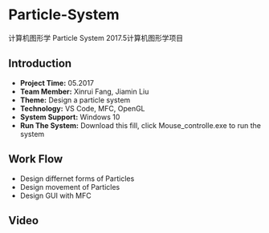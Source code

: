 # Particle-System
计算机图形学 Particle System 
2017.5计算机图形学项目
## Introduction
* **Project Time:** 05.2017
* **Team Member:** Xinrui Fang, Jiamin Liu
* **Theme:** Design a particle system
* **Technology:** VS Code, MFC, OpenGL
* **System Support:** Windows 10
* **Run The System:** Download this fill, click Mouse_controlle.exe to run the system
## Work Flow
* Design differnet forms of Particles
* Design movement of Particles
* Design GUI with MFC
## Video

